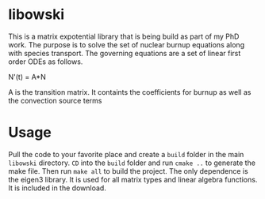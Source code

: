 # libowski

This is a matrix expotential library that is being build as part of my PhD work. The purpose is to solve the set of nuclear burnup equations along with species transport. The governing equations are a set of linear first order ODEs as follows.

N'(t) = A*N

A is the transition matrix. It containts the coefficients for burnup as well as the convection source terms 

# Usage
Pull the code to your favorite place and create a `build` folder in the main `libowski` directory. `CD` into the `build` folder and run `cmake ..` to generate the make file. Then run `make all` to build the project. The only dependence is the eigen3 library. It is used for all matrix types and linear algebra functions. It is included in the download.
